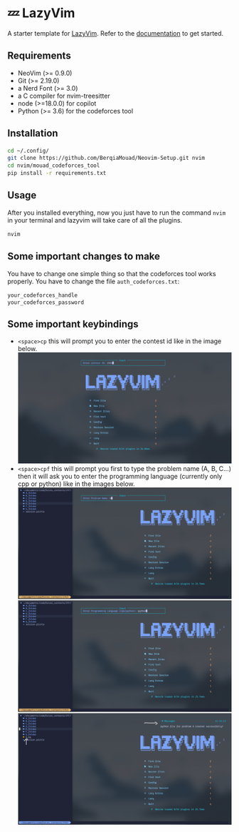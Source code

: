 # 💤 LazyVim

A starter template for [LazyVim](https://github.com/LazyVim/LazyVim).
Refer to the [documentation](https://lazyvim.github.io/installation) to get started.

## Requirements

- NeoVim (>= 0.9.0)
- Git (>= 2.19.0)
- a Nerd Font (>= 3.0)
- a C compiler for nvim-treesitter
- node (>=18.0.0) for copilot
- Python (>= 3.6) for the codeforces tool

## Installation

```bash 
cd ~/.config/
git clone https://github.com/BerqiaMouad/Neovim-Setup.git nvim
cd nvim/mouad_codeforces_tool
pip install -r requirements.txt
```

## Usage

After you installed everything, now you just have to run the command `nvim` in your terminal and lazyvim will take care of all the plugins.

```bash
nvim
```

## Some important changes to make

You have to change one simple thing so that the codeforces tool works properly. You have to change the file `auth_codeforces.txt`:

```
your_codeforces_handle
your_codeforces_password
```

## Some important keybindings

- `<space>cp` this will prompt you to enter the contest id like in the image below.
![Create Contest](images/create_contest.png)
- `<space>cpf` this will prompt you first to type the problem name (A, B, C...) then it will ask you to enter the programming language (currently only cpp or python) like in the images below.
![Create Problem (Problem Name)](images/create_problem1.png)
![Create Problem (Programming Language)](images/create_problem2.png)
![Create Problem (Result)](images/create_problem3.png)

